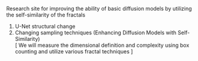 Research site for improving the ability of basic diffusion models by utilizing the self-similarity of the fractals
1. U-Net structural change
2. Changing sampling techniques
(Enhancing Diffusion Models with Self-Similarity)  
[ We will measure the dimensional definition and complexity using box counting and utilize various fractal techniques ]
